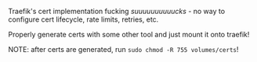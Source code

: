 Traefik's cert implementation fucking _suuuuuuuuuucks_ - no way to configure cert lifecycle, rate limits, retries, etc.

Properly generate certs with some other tool and just mount it onto traefik!

NOTE: after certs are generated, run `sudo chmod -R 755 volumes/certs`!
